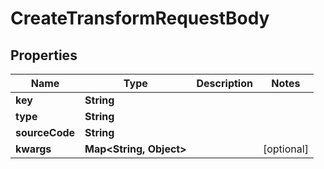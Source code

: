 

# CreateTransformRequestBody


## Properties

| Name | Type | Description | Notes |
|------------ | ------------- | ------------- | -------------|
|**key** | **String** |  |  |
|**type** | **String** |  |  |
|**sourceCode** | **String** |  |  |
|**kwargs** | **Map&lt;String, Object&gt;** |  |  [optional] |



